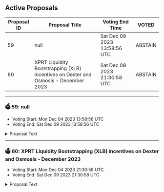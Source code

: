 ## Active Proposals

| Proposal ID | Proposal Title | Voting End Time | VOTED |
|-------------|----------------|-----------------|-------|
| 59 | null | Sat Dec 09 2023 13:58:56 UTC | ABSTAIN |
| 60 | XPRT Liquidity Bootstrapping (XLB) incentives on Dexter and Osmosis - December 2023 | Sat Dec 09 2023 21:30:58 UTC | ABSTAIN |

---

### 🗳 59: null
- Voting Start: Mon Dec 04 2023 13:58:56 UTC
- Voting End: Sat Dec 09 2023 13:58:56 UTC

<details>
<summary>Proposal Text</summary>
 
null
</details>

---

### 🗳 60: XPRT Liquidity Bootstrapping (XLB) incentives on Dexter and Osmosis - December 2023
- Voting Start: Mon Dec 04 2023 21:30:58 UTC
- Voting End: Sat Dec 09 2023 21:30:58 UTC

<details>
<summary>Proposal Text</summary>
 


# **XPRT Liquidity Bootstrapping (XLB) incentives on Dexter and Osmosis - December 2023**


## **Context**
[Persistence Proposal 21](https://www.mintscan.io/persistence/proposals/21) allocated 1M XPRT from the Ecosystem wallet to bootstrap XPRT liquidity on Dexter and Osmosis. So far, 808,700 XPRT tokens (80.87%) have been used via governance approval. 
Considering the above, this proposal suggests keeping the same incentives as the last cycle to continue steady and sustainable liquidity growth across diversified pools on Dexter. 


## **Proposal**
The next leg of XLB incentives from the [Persistence Incentivization Multisig](https://www.mintscan.io/persistence/account/persistence1zlc6d8nr2uwqym32mk7pqv2k7qjkwlcm6vfh29) in December 2023 is proposed as follows:
* Allocate 50,000 XPRT to ATOM/XPRT on Dexter for 7-day LP bonding over 30 days, starting around 9 December 2023
* Allocate 10,000 XPRT to XPRT/OSMO (Pool #1101) on Osmosis Supercharged Liquidity over 30 days, starting around 9 December 2023
* Allocate 10,000 XPRT to XPRT/USDT on Dexter for 7-day LP bonding over 30 days, starting around 9 December 2023


## **Voting**
* By voting **YES**, you agree with the proposed next leg of XLB incentives on Dexter and Osmosis.
* By voting **NO**, you disagree with the proposed next leg of XLB incentives on Dexter and Osmosis.
* By voting **NO WITH VETO**, you think this is a SPAM proposal, and the proposal’s creator should lose their deposit.
* By voting **ABSTAIN**, you choose not to participate in this proposal’s voting; however, you contribute to the quorum.
</details>
